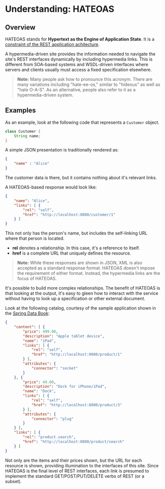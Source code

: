 # Understanding: HATEOAS

## Overview

HATEOAS stands for **Hypertext as the Engine of Application State**. It is a [constraint of the REST application achitecture](http://en.wikipedia.org/wiki/HATEOAS).

A hypermedia-driven site provides the information needed to navigate the site's REST interfaces dynamically by including hypermedia links. This is different from SOA-based systems and WSDL-driven interfaces where servers and clients usually must access a fixed specification elsewhere.

> **Note:** Many people ask how to pronounce this acronym. There are many variations including "hate-ee-os," similar to "hideous" as well as "hate O-A-S". As an alternative, people also refer to it as a hypermedia-driven system.


## Examples

As an example, look at the following code that represents a `Customer` object.

```java
class Customer {
	String name;
}
```

A simple JSON presentation is traditionally rendered as:

```json
{ 
	"name" : "Alice"
}
```

The customer data is there, but it contains nothing about it's relevant links.

A HATEOAS-based response would look like:

```json
{
	"name": "Alice",
	"links": [ {
		"rel": "self",
		"href": "http://localhost:8080/customer/1"
	} ]
}
```
This not only has the person's name, but includes the self-linking URL where that person is located.

- **rel** denotes a relationship. In this case, it's a reference to itself.
- **href** is a complete URL that uniquely defines the resource.

> **Note:** While these responses are shown in JSON, XML is also accepted as a standard response format. HATEOAS doesn't impose the requirement of either format. Instead, the hypermedia links are the focus of HATEOAS.

It's possible to build more complex relationships. The benefit of HATEOAS is that looking at the output, it's easy to gleen how to interact with the service without having to look up a specification or other external document.

Look at the following catalog, courtesy of the sample application shown in the [Spring Data Book](https://github.com/SpringSource/spring-data-book):

```json
{
	"content": [ {
		"price": 499.00,
		"description": "Apple tablet device",
		"name": "iPad",
		"links": [ {
			"rel": "self",
			"href": "http://localhost:8080/product/1"
		} ],
		"attributes": {
			"connector": "socket"
		}
	}, {
		"price": 49.00,
		"description": "Dock for iPhone/iPad",
		"name": "Dock",
		"links": [ {
			"rel": "self",
			"href": "http://localhost:8080/product/3"
		} ],
		"attributes": {
			"connector": "plug"
		}
	} ],
	"links": [ {
		"rel": "product.search",
		"href": "http://localhost:8080/product/search"
	} ]
}	
```
Not only are the items and their prices shown, but the URL for each resource is shown, providing illumination to the interfaces of this site. Since HATEOAS is the final level of REST interfaces, each link is presumed to implement the standard GET/POST/PUT/DELETE verbs of REST (or a subset).